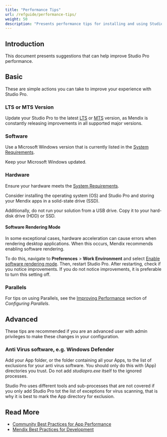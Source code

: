 ```yaml
---
title: "Performance Tips"
url: /refguide/performance-tips/
weight: 50
description: "Presents performance tips for installing and using Studio Pro."
---
```


## Introduction

This document presents suggestions that can help improve Studio Pro performance.

## Basic

These are simple actions you can take to improve your experience with Studio Pro.

### LTS or MTS Version

Update your Studio Pro to the latest [LTS](/releasenotes/studio-pro/lts-mts/#lts) or [MTS](/releasenotes/studio-pro/lts-mts/#mts) version, as Mendix is constantly releasing improvements in all supported major versions.

### Software

Use a Microsoft Windows version that is currently listed in the [System Requirements](/refguide/system-requirements/#software).

Keep your Microsoft Windows updated.

### Hardware

Ensure your hardware meets the [System Requirements](/refguide/system-requirements/#hardware).

Consider installing the operating system (OS) and Studio Pro and storing your Mendix apps in a solid-state drive (SSD).

Additionally, do not run your solution from a USB drive. Copy it to your hard-disk drive (HDD) or SSD.

#### Software Rendering Mode

In some exceptional cases, hardware acceleration can cause errors when rendering desktop applications. When this occurs, Mendix recommends enabling software rendering.

To do this, navigate to **Preferences** > **Work Environment** and select [Enable software rendering mode](/refguide/preferences-dialog/#rendering). Then, restart Studio Pro. After restarting, check if you notice improvements. If you do not notice improvements, it is preferable to turn this setting off.

### Parallels

For tips on using Parallels, see the [Improving Performance](/refguide/using-mendix-studio-pro-on-a-mac/#performance) section of *Configuring Parallels*.

## Advanced

These tips are recommended if you are an advanced user with admin privileges to make these changes in your configuration.

### Anti Virus software, e.g. Windows Defender

Add your App folder, or the folder containing all your Apps, to the list of exclusions for your anti virus software. You should only do this with (App) directories you trust. Do not add *studiopro.exe* itself to the ignored processes.

Studio Pro uses different tools and sub-processes that are not covered if you only add Studio Pro tot the list of exceptions for virus scanning, that is why it is best to mark the App directory for exclusion.

## Read More

* [Community Best Practices for App Performance](/refguide/community-best-practices-for-app-performance/)
* [Mendix Best Practices for Development](/refguide/dev-best-practices/)
